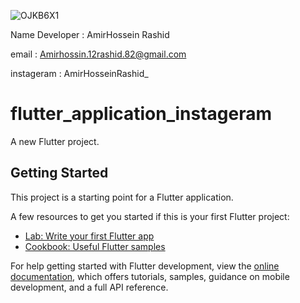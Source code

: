 ![OJKB6X1](https://user-images.githubusercontent.com/129991304/234034200-78f0bc0a-6d43-4a94-9097-fde1cfab0554.png)


Name Developer : AmirHossein Rashid

email : Amirhossin.12rashid.82@gmail.com
 
instageram : AmirHosseinRashid_


# flutter_application_instageram

A new Flutter project.

## Getting Started

This project is a starting point for a Flutter application.

A few resources to get you started if this is your first Flutter project:

- [Lab: Write your first Flutter app](https://docs.flutter.dev/get-started/codelab)
- [Cookbook: Useful Flutter samples](https://docs.flutter.dev/cookbook)

For help getting started with Flutter development, view the
[online documentation](https://docs.flutter.dev/), which offers tutorials,
samples, guidance on mobile development, and a full API reference.
